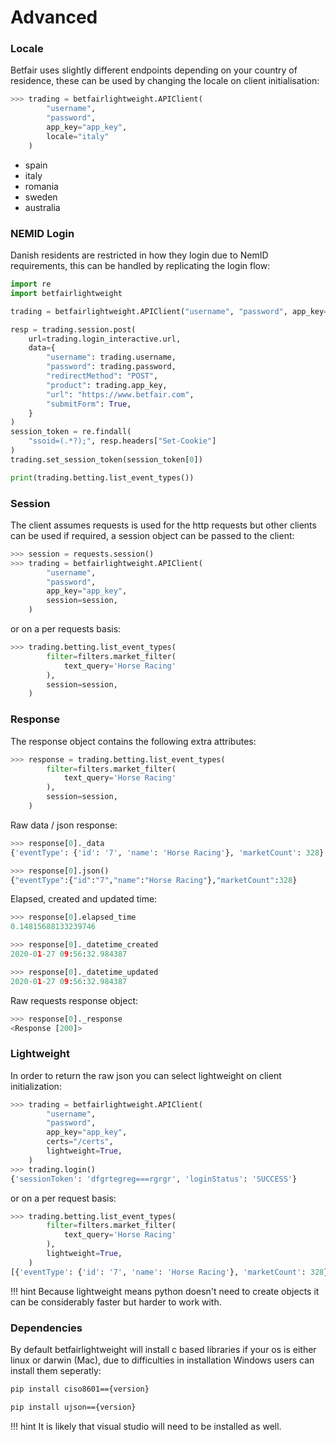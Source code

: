 # Advanced


### Locale

Betfair uses slightly different endpoints depending on your country of residence, these can be used by changing the locale on client initialisation:

```python
>>> trading = betfairlightweight.APIClient(
        "username", 
        "password", 
        app_key="app_key", 
        locale="italy"
    )
```

- spain
- italy
- romania
- sweden
- australia

### NEMID Login

Danish residents are restricted in how they login due to NemID requirements, this can be handled by replicating the login flow:

```python
import re
import betfairlightweight

trading = betfairlightweight.APIClient("username", "password", app_key="app_key")

resp = trading.session.post(
    url=trading.login_interactive.url,
    data={
        "username": trading.username,
        "password": trading.password,
        "redirectMethod": "POST",
        "product": trading.app_key,
        "url": "https://www.betfair.com",
        "submitForm": True,
    }
)
session_token = re.findall(
    "ssoid=(.*?);", resp.headers["Set-Cookie"]
)
trading.set_session_token(session_token[0])

print(trading.betting.list_event_types())
```

### Session

The client assumes requests is used for the http requests but other clients can be used if required, a session object can be passed to the client:

```python
>>> session = requests.session()
>>> trading = betfairlightweight.APIClient(
        "username", 
        "password", 
        app_key="app_key", 
        session=session,
    )
```
 
 or on a per requests basis:

```python
>>> trading.betting.list_event_types(
        filter=filters.market_filter(
            text_query='Horse Racing'
        ),
        session=session,
    )
```

### Response

The response object contains the following extra attributes:


```python
>>> response = trading.betting.list_event_types(
        filter=filters.market_filter(
            text_query='Horse Racing'
        ),
        session=session,
    )
```

Raw data / json response:


```python
>>> response[0]._data
{'eventType': {'id': '7', 'name': 'Horse Racing'}, 'marketCount': 328}

>>> response[0].json()
{"eventType":{"id":"7","name":"Horse Racing"},"marketCount":328}
```

Elapsed, created and updated time:

```python
>>> response[0].elapsed_time
0.14815688133239746

>>> response[0]._datetime_created
2020-01-27 09:56:32.984387

>>> response[0]._datetime_updated
2020-01-27 09:56:32.984387
```

Raw requests response object:

```python
>>> response[0]._response
<Response [200]>
```

### Lightweight

In order to return the raw json you can select lightweight on client initialization:

```python
>>> trading = betfairlightweight.APIClient(
        "username", 
        "password", 
        app_key="app_key", 
        certs="/certs", 
        lightweight=True,
    )
>>> trading.login()
{'sessionToken': 'dfgrtegreg===rgrgr', 'loginStatus': 'SUCCESS'}
```

or on a per request basis:

```python
>>> trading.betting.list_event_types(
        filter=filters.market_filter(
            text_query='Horse Racing'
        ),
        lightweight=True,
    )
[{'eventType': {'id': '7', 'name': 'Horse Racing'}, 'marketCount': 328}]
```

!!! hint
    Because lightweight means python doesn't need to create objects it can be considerably faster but harder to work with.

### Dependencies

By default betfairlightweight will install c based libraries if your os is either linux or darwin (Mac), due to difficulties in installation Windows users can install them seperatly:

```bash
pip install ciso8601=={version}
``` 
```bash
pip install ujson=={version}
``` 

!!! hint
    It is likely that visual studio will need to be installed as well. 
